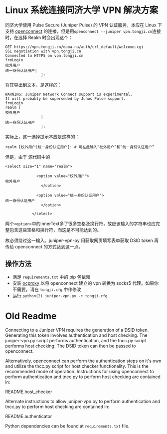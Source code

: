 # Linux 系统连接同济大学 VPN 解决方案

同济大学使用 Pulse Secure (Juniper Pulse) 的 VPN 认证服务，本应在 Linux 下支持 [openconnect](https://github.com/openconnect/openconnect) 的连接，但是用`openconnect --juniper vpn.tongji.cn`连接时，在选择 Realm 时会出现这个：

```
GET https://vpn.tongji.cn/dana-na/auth/url_default/welcome.cgi
SSL negotiation with vpn.tongji.cn
Connected to HTTPS on vpn.tongji.cn
frmLogin
校外用户
统一身份认证用户|
                ]:
```

将其导出到文本，是这样的：

```
WARNING: Juniper Network Connect support is experimental.
It will probably be superseded by Junos Pulse support.
frmLogin
realm [
校外用户
                |
统一身份认证用户
                ]:
```

实际上，这一选择提示本应是这样的：

```
realm [校外用户|统一身份认证用户]: # 可在此输入“校外用户”和“统一身份认证用户”
```

但是，由于 [](https://vpn.tongji.cn/dana-na/auth/url_default/welcome.cgi) 源代码中的

```
<select size="1" name="realm">

              <option value="校外用户">
校外用户
                </option>

              <option value="统一身份认证用户">
统一身份认证用户
                </option>

            </select>
```

两个`<option>`中的innerText多了很多空格及换行符，故应该输入的字符串也应完整包含这些空格和换行符，而这是不可能达到的。

故必须绕过这一输入。juniper-vpn-py 用获取网页填写表单获取 DSID token 再传给 openconnect 的方式达到这一点。

## 操作方法

- 满足 `requirements.txt` 中的 pip 包依赖
- 安装 [ocproxy](https://github.com/cernekee/ocproxy) 以将 openconnect 建立的 vpn 转换为 socks5 代理。如果你不需要，请在 `tongji.cfg` 中作修改
- 运行 `python(2) juniper-vpn.py -c tongji.cfg`

# Old Readme

Connecting to a Juniper VPN requires the generation of a DSID token.
Generating this token involves authentication and host checking. The
juniper-vpn.py script performs authentication, and the tncc.py script
performs host checking. The DSID token can then be passed to openconnect.

Alternatively, openconnect can perform the authentication steps on it's own
and utilize the tncc.py script for host checker functionality. This is
the recommended mode of operation. Instructions for using openconnect to
perform authentication and tncc.py to perform host checking are contained in:

README.host_checker

Alternate instructions to allow juniper-vpn.py to perform authentication and
tncc.py to perform host checking are contained in:

README.authenticator

Python dependencies can be found at `requirements.txt` file.
